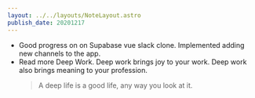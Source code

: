 ```yaml
---
layout: ../../layouts/NoteLayout.astro
publish_date: 20201217
---
```


- Good progress on on Supabase vue slack clone. Implemented adding new channels to the app.
- Read more Deep Work. Deep work brings joy to your work. Deep work also brings meaning to your profession.
  > A deep life is a good life, any way you look at it.
